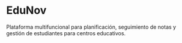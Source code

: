 # EduNov
Plataforma multifuncional para  planificación, seguimiento de notas y gestión de estudiantes para centros educativos.
